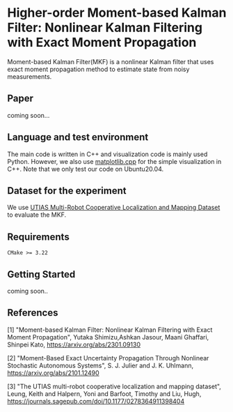 # Higher-order Moment-based Kalman Filter: Nonlinear Kalman Filtering with Exact Moment Propagation

Moment-based Kalman Filter(MKF) is a nonlinear Kalman filter that uses exact moment propagation method to estimate state from noisy measurements.

## Paper 
coming soon...

## Language and test environment
The main code is written in C++ and visualization code is mainly used Python. However, we also use [matplotlib.cpp](https://github.com/lava/matplotlib-cpp) for the simple visualization in C++. Note that we only test our code on Ubuntu20.04.

## Dataset for the experiment
We use [UTIAS Multi-Robot Cooperative Localization and Mapping Dataset](http://asrl.utias.utoronto.ca/datasets/mrclam/index.html) to evaluate the MKF.

## Requirements
```
CMake >= 3.22
```

## Getting Started
coming soon..


## References
<a name="ref2">[1]</a> "Moment-based Kalman Filter: Nonlinear Kalman Filtering with Exact Moment Propagation", 
Yutaka Shimizu,Ashkan Jasour, Maani Ghaffari, Shinpei Kato,
https://arxiv.org/abs/2301.09130

<a name="ref1">[2]</a> "Moment-Based Exact Uncertainty Propagation Through Nonlinear Stochastic Autonomous Systems",
S. J. Julier and J. K. Uhlmann,
https://arxiv.org/abs/2101.12490

<a name="ref2">[3]</a> "The UTIAS multi-robot cooperative localization and mapping dataset", 
Leung, Keith and Halpern, Yoni and Barfoot, Timothy and Liu, Hugh,
https://journals.sagepub.com/doi/10.1177/0278364911398404



